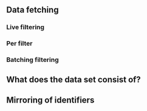 ## Data fetching

### Live filtering

### Per filter

### Batching filtering

## What does the data set consist of?

## Mirroring of identifiers

